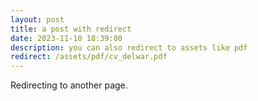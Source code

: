 ```yaml
---
layout: post
title: a post with redirect
date: 2023-11-10 18:39:00
description: you can also redirect to assets like pdf
redirect: /assets/pdf/cv_delwar.pdf
---
```


Redirecting to another page.
